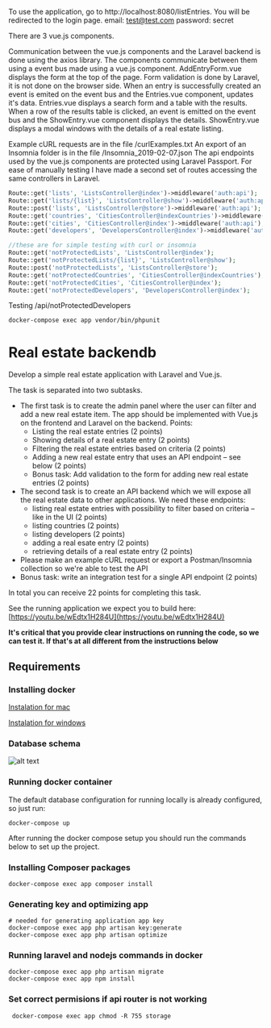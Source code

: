 To use the application, go to http://localhost:8080/listEntries. You will be redirected to the login page.
email: test@test.com
password: secret

There are 3 vue.js components. 

Communication between the vue.js components and the Laravel backend is done using the axios library.
The components communicate between them using a event bus made using a vue.js component.
AddEntryForm.vue displays the form at the top of the page. Form validation is done by Laravel, it is not done on the browser side.
When an entry is successfully created an event is emited on the event bus and the Entries.vue component, updates it's data.
Entries.vue displays a search form and a table with the results. 
When a row of the results table is clicked, an event is emitted on the event bus and the ShowEntry.vue component displays the details.
ShowEntry.vue displays a modal windows with the details of a real estate listing.

Example cURL requests are in the file /curlExamples.txt
An export of an Insomnia folder is in the file /Insomnia_2019-02-07.json
The api endpoints used by the vue.js components are protected using Laravel Passport. For ease of manually testing I have made a second set of routes accessing the same controllers in Laravel.
```php
Route::get('lists', 'ListsController@index')->middleware('auth:api');
Route::get('lists/{list}', 'ListsController@show')->middleware('auth:api');
Route::post('lists', 'ListsController@store')->middleware('auth:api');
Route::get('countries', 'CitiesController@indexCountries')->middleware('auth:api');
Route::get('cities', 'CitiesController@index')->middleware('auth:api');
Route::get('developers', 'DevelopersController@index')->middleware('auth:api');

//these are for simple testing with curl or insomnia
Route::get('notProtectedLists', 'ListsController@index');
Route::get('notProtectedLists/{list}', 'ListsController@show');
Route::post('notProtectedLists', 'ListsController@store');
Route::get('notProtectedCountries', 'CitiesController@indexCountries');
Route::get('notProtectedCities', 'CitiesController@index');
Route::get('notProtectedDevelopers', 'DevelopersController@index');
```

Testing /api/notProtectedDevelopers 

```shell
docker-compose exec app vendor/bin/phpunit
```




# Real estate backendb

Develop a simple real estate application with Laravel and Vue.js. 

The task is separated into two subtasks.
- The first task is to create the admin panel where the user can filter and add a new real estate item. The app should be implemented with Vue.js on the frontend and Laravel on the backend. Points:
    - Listing the real estate entries (2 points)
    - Showing details of a real estate entry (2 points)
    - Filtering the real estate entries based on criteria (2 points)
    - Adding a new real estate entry that uses an API endpoint – see below (2 points)
    - Bonus task: Add validation to the form for adding new real estate entries  (2 points)
- The second task is to create an API backend which we will expose all the real estate data to other applications. We need these endpoints:
    - listing real estate entries with possibility to filter based on criteria – like in the UI (2 points)
    - listing countries (2 points)
    - listing developers (2 points)
    - adding a real esate entry (2 points)
    - retrieving details of a real estate entry (2 points)
- Please make an example cURL request or export a Postman/Insomnia collection so we're able to test the API
- Bonus task: write an integration test for a single API endpoint (2 points)

In total you can receive 22 points for completing this task.

See the running application we expect you to build here:
[https://youtu.be/wEdtx1H284U](https://youtu.be/wEdtx1H284U)

**It's critical that you provide clear instructions on running the code, so we can test it. If that's at all different from the instructions below**

## Requirements

### Installing docker

[Instalation for mac](https://docs.docker.com/docker-for-mac/install/)

[Instalation for windows](https://docs.docker.com/docker-for-windows/install/)


### Database schema

![alt text](./database_schema.jpeg "Database schema")


### Running docker container

The default database configuration for running locally is already configured, so just run:

```shell
docker-compose up
```

After running the docker compose setup you should run the commands below to set up the project.

### Installing Composer packages

```
docker-compose exec app composer install
```

### Generating key and optimizing app
```
# needed for generating application app key 
docker-compose exec app php artisan key:generate
docker-compose exec app php artisan optimize
```

### Running laravel and nodejs commands in docker
```
docker-compose exec app php artisan migrate
docker-compose exec app npm install
```

### Set correct permisions if api router is not working
```
 docker-compose exec app chmod -R 755 storage
```